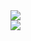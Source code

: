 <div>
  <a href="https://github.com/KusouUK">
  <img src="https://github-readme-stats.vercel.app/api?username=KUSOUUK&show_icons=true&theme=radical"/><br>
  <img src="https://github-readme-stats.vercel.app/api/top-langs/?username=KusouUK&theme=radical"/>
</div>
</br>
